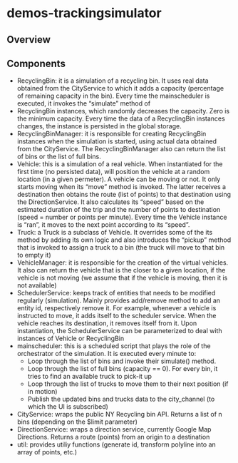 # demos-trackingsimulator

## Overview

## Components
- RecyclingBin: it is a simulation of a recycling bin. It uses real data obtained from the CityService to which it adds a capacity (percentage of remaining capacity in the bin). Every time the mainscheduler is executed, it invokes the “simulate” method of
- RecyclingBin instances, which randomly decreases the capacity. Zero is the minimum capacity. Every time the data of a RecyclingBin instances changes, the instance is persisted in the global storage.
- RecyclingBinManager: it is responsible for creating RecyclingBin instances when the simulation is started, using actual data obtained from the CityService. The RecyclingBinManager also can return the list of bins or the list of full bins.
- Vehicle: this is a simulation of a real vehicle. When instantiated for the first time (no persisted data), will position the vehicle at a random location (in a given permeter). A vehicle can be moving or not. It only starts moving when its “move” method is invoked. The latter receives a destination then obtains the route (list of points) to that destination using the DirectionService. It also calculates its “speed” based on the estimated duration of the trip and the number of points to destination (speed = number or points per minute). Every time the Vehicle instance is “ran”, it moves to the next point according to its “speed”.
- Truck: a Truck is a subclass of Vehicle. It overrides some of the its method by adding its own logic and also introduces the “pickup” method that is invoked to assign a truck to a bin (the truck will move to that bin to empty it)
- VehicleManager: it is responsible for the creation of the virtual vehicles. It also can return the vehicle that is the closer to a given location, if the vehicle is not moving (we assume that if the vehicle is moving, then it is not available)
- SchedulerService: keeps track of entities that needs to be modified regularly (simulation). Mainly provides add/remove method to add an entity id, respectively remove it. For example, whenever a vehicle is instructed to move, it adds itself to the scheduler service. When the vehicle reaches its destination, it removes itself from it. Upon instantiation, the SchedulerService can be parameterized to deal with instances of Vehicle or RecyclingBin
- mainscheduler: this is a scheduled script that plays the role of the orchestrator of the simulation. It is executed every minute to:
  - Loop through the list of bins and invoke their simulate() method. 
  - Loop through the list of full bins (capacity == 0). For every bin, it tries to find an available truck to pick-it up
  - Loop through the list of trucks to move them to their next position (if in motion)
  - Publish the updated bins and trucks data to the city_channel (to which the UI is subscribed)
- CityService: wraps the public NY Recycling bin API. Returns a list of n bins (depending on the $limit parameter)
- DirectionService: wraps a direction service, currently Google Map Directions. Returns a route (points) from an origin to a destination
- util: provides utiliy functions (generate id, transform polyline into an array of points, etc.)
